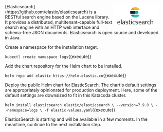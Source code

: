 <img align="right" src="./assets/elasticsearch.png" width="150">
[Elasticsearch](https://github.com/elastic/elasticsearch) is a RESTful search engine based on the Lucene library. It provides a distributed, multitenant-capable full-text search engine with an HTTP web interface and schema-free JSON documents. Elasticsearch is open source and developed in Java.

Create a namespace for the installation target.

`kubectl create namespace logs`{{execute}}

Add the chart repository for the Helm chart to be installed.

`helm repo add elastic https://helm.elastic.co`{{execute}}

Deploy the public Helm chart for ElasticSearch. The chart's default settings are appropriately opinionated for production deployment. Here, some of the default settings are downsized to fit in this Katacoda cluster.

`helm install elasticsearch elastic/elasticsearch \
--version=7.9.0 \
--namespace=logs \
-f elastic-values.yaml`{{execute}}

ElasticsSearch is starting and will be available in a few moments. In the meantime, continue to the next installation step.

